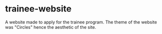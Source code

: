 # trainee-website
A website made to apply for the trainee program. The theme of the website was "Circles" hence the aesthetic of the site.
